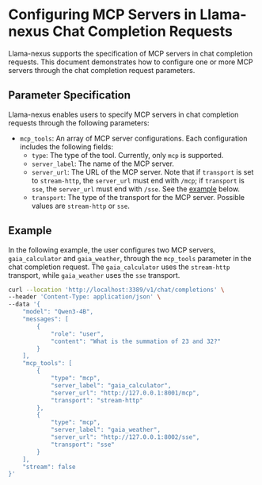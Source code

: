 # Configuring MCP Servers in Llama-nexus Chat Completion Requests

Llama-nexus supports the specification of MCP servers in chat completion requests. This document demonstrates how to configure one or more MCP servers through the chat completion request parameters.

## Parameter Specification

Llama-nexus enables users to specify MCP servers in chat completion requests through the following parameters:

- `mcp_tools`: An array of MCP server configurations. Each configuration includes the following fields:
  - `type`: The type of the tool. Currently, only `mcp` is supported.
  - `server_label`: The name of the MCP server.
  - `server_url`: The URL of the MCP server. Note that if `transport` is set to `stream-http`, the `server_url` must end with `/mcp`; if `transport` is `sse`, the `server_url` must end with `/sse`. See the [example](#example) below.
  - `transport`: The type of the transport for the MCP server. Possible values are `stream-http` or `sse`.

## Example

In the following example, the user configures two MCP servers, `gaia_calculator` and `gaia_weather`, through the `mcp_tools` parameter in the chat completion request. The `gaia_calculator` uses the `stream-http` transport, while `gaia_weather` uses the `sse` transport.

```bash
curl --location 'http://localhost:3389/v1/chat/completions' \
--header 'Content-Type: application/json' \
--data '{
    "model": "Qwen3-4B",
    "messages": [
        {
            "role": "user",
            "content": "What is the summation of 23 and 32?"
        }
    ],
    "mcp_tools": [
        {
            "type": "mcp",
            "server_label": "gaia_calculator",
            "server_url": "http://127.0.0.1:8001/mcp",
            "transport": "stream-http"
        },
        {
            "type": "mcp",
            "server_label": "gaia_weather",
            "server_url": "http://127.0.0.1:8002/sse",
            "transport": "sse"
        }
    ],
    "stream": false
}'
```
